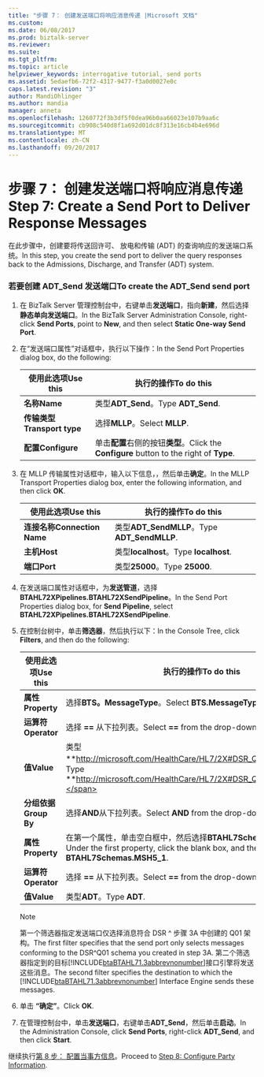 ```yaml
---
title: "步骤 7： 创建发送端口将响应消息传递 |Microsoft 文档"
ms.custom: 
ms.date: 06/08/2017
ms.prod: biztalk-server
ms.reviewer: 
ms.suite: 
ms.tgt_pltfrm: 
ms.topic: article
helpviewer_keywords: interrogative tutorial, send ports
ms.assetid: 5edaefb6-72f2-4317-9477-f3a0d0027e0c
caps.latest.revision: "3"
author: MandiOhlinger
ms.author: mandia
manager: anneta
ms.openlocfilehash: 1260772f3b3df5f0dea96b0aa66023e107b9aa6c
ms.sourcegitcommit: cb908c540d8f1a692d01dc8f313e16cb4b4e696d
ms.translationtype: MT
ms.contentlocale: zh-CN
ms.lasthandoff: 09/20/2017
---
```

# <a name="step-7-create-a-send-port-to-deliver-response-messages"></a><span data-ttu-id="202a6-102">步骤 7： 创建发送端口将响应消息传递</span><span class="sxs-lookup"><span data-stu-id="202a6-102">Step 7: Create a Send Port to Deliver Response Messages</span></span>
<span data-ttu-id="202a6-103">在此步骤中，创建要将传送回许可、 放电和传输 (ADT) 的查询响应的发送端口系统。</span><span class="sxs-lookup"><span data-stu-id="202a6-103">In this step, you create the send port to deliver the query responses back to the Admissions, Discharge, and Transfer (ADT) system.</span></span>  
  
### <a name="to-create-the-adtsend-send-port"></a><span data-ttu-id="202a6-104">若要创建 ADT_Send 发送端口</span><span class="sxs-lookup"><span data-stu-id="202a6-104">To create the ADT_Send send port</span></span>  
  
1.  <span data-ttu-id="202a6-105">在 BizTalk Server 管理控制台中，右键单击**发送端口**，指向**新建**，然后选择**静态单向发送端口**。</span><span class="sxs-lookup"><span data-stu-id="202a6-105">In the BizTalk Server Administration Console, right-click **Send Ports**, point to **New**, and then select **Static One-way Send Port**.</span></span>  
  
2.  <span data-ttu-id="202a6-106">在“发送端口属性”对话框中，执行以下操作：</span><span class="sxs-lookup"><span data-stu-id="202a6-106">In the Send Port Properties dialog box, do the following:</span></span>  
  
    |<span data-ttu-id="202a6-107">使用此选项</span><span class="sxs-lookup"><span data-stu-id="202a6-107">Use this</span></span>|<span data-ttu-id="202a6-108">执行的操作</span><span class="sxs-lookup"><span data-stu-id="202a6-108">To do this</span></span>|  
    |--------------|----------------|  
    |<span data-ttu-id="202a6-109">**名称**</span><span class="sxs-lookup"><span data-stu-id="202a6-109">**Name**</span></span>|<span data-ttu-id="202a6-110">类型**ADT_Send**。</span><span class="sxs-lookup"><span data-stu-id="202a6-110">Type **ADT_Send**.</span></span>|  
    |<span data-ttu-id="202a6-111">**传输类型**</span><span class="sxs-lookup"><span data-stu-id="202a6-111">**Transport type**</span></span>|<span data-ttu-id="202a6-112">选择**MLLP**。</span><span class="sxs-lookup"><span data-stu-id="202a6-112">Select **MLLP**.</span></span>|  
    |<span data-ttu-id="202a6-113">**配置**</span><span class="sxs-lookup"><span data-stu-id="202a6-113">**Configure**</span></span>|<span data-ttu-id="202a6-114">单击**配置**右侧的按钮**类型**。</span><span class="sxs-lookup"><span data-stu-id="202a6-114">Click the **Configure** button to the right of **Type**.</span></span>|  
  
3.  <span data-ttu-id="202a6-115">在 MLLP 传输属性对话框中，输入以下信息，，然后单击**确定**。</span><span class="sxs-lookup"><span data-stu-id="202a6-115">In the MLLP Transport Properties dialog box, enter the following information, and then click **OK**.</span></span>  
  
    |<span data-ttu-id="202a6-116">使用此选项</span><span class="sxs-lookup"><span data-stu-id="202a6-116">Use this</span></span>|<span data-ttu-id="202a6-117">执行的操作</span><span class="sxs-lookup"><span data-stu-id="202a6-117">To do this</span></span>|  
    |--------------|----------------|  
    |<span data-ttu-id="202a6-118">**连接名称**</span><span class="sxs-lookup"><span data-stu-id="202a6-118">**Connection Name**</span></span>|<span data-ttu-id="202a6-119">类型**ADT_SendMLLP**。</span><span class="sxs-lookup"><span data-stu-id="202a6-119">Type **ADT_SendMLLP**.</span></span>|  
    |<span data-ttu-id="202a6-120">**主机**</span><span class="sxs-lookup"><span data-stu-id="202a6-120">**Host**</span></span>|<span data-ttu-id="202a6-121">类型**localhost**。</span><span class="sxs-lookup"><span data-stu-id="202a6-121">Type **localhost**.</span></span>|  
    |<span data-ttu-id="202a6-122">**端口**</span><span class="sxs-lookup"><span data-stu-id="202a6-122">**Port**</span></span>|<span data-ttu-id="202a6-123">类型**25000**。</span><span class="sxs-lookup"><span data-stu-id="202a6-123">Type **25000**.</span></span>|  
  
4.  <span data-ttu-id="202a6-124">在发送端口属性对话框中，为**发送管道**，选择**BTAHL72XPipelines.BTAHL72XSendPipeline**。</span><span class="sxs-lookup"><span data-stu-id="202a6-124">In the Send Port Properties dialog box, for **Send Pipeline**, select **BTAHL72XPipelines.BTAHL72XSendPipeline**.</span></span>  
  
5.  <span data-ttu-id="202a6-125">在控制台树中，单击**筛选器**，然后执行以下：</span><span class="sxs-lookup"><span data-stu-id="202a6-125">In the Console Tree, click **Filters**, and then do the following:</span></span>  
  
    |<span data-ttu-id="202a6-126">使用此选项</span><span class="sxs-lookup"><span data-stu-id="202a6-126">Use this</span></span>|<span data-ttu-id="202a6-127">执行的操作</span><span class="sxs-lookup"><span data-stu-id="202a6-127">To do this</span></span>|  
    |--------------|----------------|  
    |<span data-ttu-id="202a6-128">**属性**</span><span class="sxs-lookup"><span data-stu-id="202a6-128">**Property**</span></span>|<span data-ttu-id="202a6-129">选择**BTS。MessageType**。</span><span class="sxs-lookup"><span data-stu-id="202a6-129">Select **BTS.MessageType**.</span></span>|  
    |<span data-ttu-id="202a6-130">**运算符**</span><span class="sxs-lookup"><span data-stu-id="202a6-130">**Operator**</span></span>|<span data-ttu-id="202a6-131">选择 **==** 从下拉列表。</span><span class="sxs-lookup"><span data-stu-id="202a6-131">Select **==** from the drop-down list.</span></span>|  
    |<span data-ttu-id="202a6-132">**值**</span><span class="sxs-lookup"><span data-stu-id="202a6-132">**Value**</span></span>|<span data-ttu-id="202a6-133">类型**http://microsoft.com/HealthCare/HL7/2X#DSR_Q01_24_GLO_DEF**。</span><span class="sxs-lookup"><span data-stu-id="202a6-133">Type **http://microsoft.com/HealthCare/HL7/2X#DSR_Q01_24_GLO_DEF**.</span></span>|  
    |<span data-ttu-id="202a6-134">**分组依据**</span><span class="sxs-lookup"><span data-stu-id="202a6-134">**Group By**</span></span>|<span data-ttu-id="202a6-135">选择**AND**从下拉列表。</span><span class="sxs-lookup"><span data-stu-id="202a6-135">Select **AND** from the drop-down list.</span></span>|  
    |<span data-ttu-id="202a6-136">**属性**</span><span class="sxs-lookup"><span data-stu-id="202a6-136">**Property**</span></span>|<span data-ttu-id="202a6-137">在第一个属性，单击空白框中，然后选择**BTAHL7Schemas.MSH5_1**。</span><span class="sxs-lookup"><span data-stu-id="202a6-137">Under the first property, click the blank box, and then select **BTAHL7Schemas.MSH5_1**.</span></span>|  
    |<span data-ttu-id="202a6-138">**运算符**</span><span class="sxs-lookup"><span data-stu-id="202a6-138">**Operator**</span></span>|<span data-ttu-id="202a6-139">选择 **==** 从下拉列表。</span><span class="sxs-lookup"><span data-stu-id="202a6-139">Select **==** from the drop-down list.</span></span>|  
    |<span data-ttu-id="202a6-140">**值**</span><span class="sxs-lookup"><span data-stu-id="202a6-140">**Value**</span></span>|<span data-ttu-id="202a6-141">类型**ADT**。</span><span class="sxs-lookup"><span data-stu-id="202a6-141">Type **ADT**.</span></span>|  
  
    > [!NOTE]
    >  <span data-ttu-id="202a6-142">第一个筛选器指定发送端口仅选择消息符合 DSR ^ 步骤 3A 中创建的 Q01 架构。</span><span class="sxs-lookup"><span data-stu-id="202a6-142">The first filter specifies that the send port only selects messages conforming to the DSR^Q01 schema you created in step 3A.</span></span> <span data-ttu-id="202a6-143">第二个筛选器指定到的目标[!INCLUDE[btaBTAHL71.3abbrevnonumber](../../includes/btabtahl71-3abbrevnonumber-md.md)]接口引擎将发送这些消息。</span><span class="sxs-lookup"><span data-stu-id="202a6-143">The second filter specifies the destination to which the [!INCLUDE[btaBTAHL71.3abbrevnonumber](../../includes/btabtahl71-3abbrevnonumber-md.md)] Interface Engine sends these messages.</span></span>  
  
6.  <span data-ttu-id="202a6-144">单击 **“确定”**。</span><span class="sxs-lookup"><span data-stu-id="202a6-144">Click **OK**.</span></span>  
  
7.  <span data-ttu-id="202a6-145">在管理控制台中，单击**发送端口**，右键单击**ADT_Send**，然后单击**启动**。</span><span class="sxs-lookup"><span data-stu-id="202a6-145">In the Administration Console, click **Send Ports**, right-click **ADT_Send**, and then click **Start**.</span></span>  
  
 <span data-ttu-id="202a6-146">继续执行[第 8 步： 配置当事方信息](../../adapters-and-accelerators/accelerator-hl7/step-8-configure-party-information-hl7-main.md)。</span><span class="sxs-lookup"><span data-stu-id="202a6-146">Proceed to [Step 8: Configure Party Information](../../adapters-and-accelerators/accelerator-hl7/step-8-configure-party-information-hl7-main.md).</span></span>